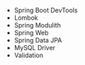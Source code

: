 - Spring Boot DevTools
- Lombok
- Spring Modulith
- Spring Web
- Spring Data JPA
- MySQL Driver
- Validation